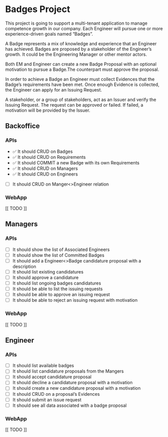 # Badges Project

This project is going to support a multi-tenant application to manage competence growth in our company.
Each Engineer will pursue one or more experience-driven goals named “Badges”.

A Badge represents a mix of knowledge and experience that an Engineer has achieved.
Badges are proposed by a stakeholder of the Engineer’s growth. It could be the Engineering Manager or other mentor actors.

Both EM and Engineer can create a new Badge Proposal with an optional motivation to pursue a Badge.The counterpart must approve the proposal.

In order to achieve a Badge an Engineer must collect Evidences that the Badge’s requirements have been met.
Once enough Evidence is collected, the Engineer can apply for an Issuing Request.

A stakeholder, or a group of stakeholders, act as an Issuer and verify the Issuing Request.
The request can be approved or failed. If failed, a motivation will be provided by the Issuer.

## Backoffice

### APIs

- ✅ It should CRUD on Badges
- ✅ It should CRUD on Requirements
- ✅ It should COMMIT a new Badge with its own Requirements
- ✅ It should CRUD on Managers
- ✅ It should CRUD on Engineers
- [ ] It should CRUD on Manger<>Engineer relation

### WebApp

[[ TODO ]]

## Managers

### APIs

- [ ] It should show the list of Associated Engineers
- [ ] It should show the list of Committed Badges
- [ ] It should add a Engineer<>Badge candidature proposal with a description
- [ ] It should list existing candidatures
- [ ] It should approve a candidature
- [ ] It should list ongoing badges candidatures
- [ ] It should be able to list the issuing requests
- [ ] It should be able to approve an issuing request
- [ ] It should be able to reject an issuing request with motivation

### WebApp

[[ TODO ]]

## Engineer

### APIs

- [ ] It should list available badges
- [ ] It should list candidature proposals from the Mangers
- [ ] It should accept candidature proposal
- [ ] It should decline a candidature proposal with a motivation
- [ ] It should create a new candidature proposal with a motivation
- [ ] It should CRUD on a proposal’s Evidences
- [ ] It should submit an issue request
- [ ] It should see all data associated with a badge proposal

### WebApp

[[ TODO ]]
